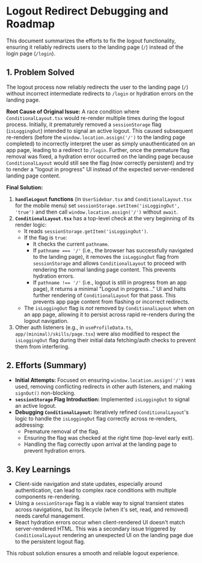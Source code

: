 # Logout Redirect Debugging and Roadmap

This document summarizes the efforts to fix the logout functionality, ensuring it reliably redirects users to the landing page (`/`) instead of the login page (`/login`).

## 1. Problem Solved

The logout process now reliably redirects the user to the landing page (`/`) without incorrect intermediate redirects to `/login` or hydration errors on the landing page.

**Root Cause of Original Issue:** A race condition where `ConditionalLayout.tsx` would re-render multiple times during the logout process. Initially, it prematurely removed a `sessionStorage` flag (`isLoggingOut`) intended to signal an active logout. This caused subsequent re-renders (before the `window.location.assign('/')` to the landing page completed) to incorrectly interpret the user as simply unauthenticated on an app page, leading to a redirect to `/login`. Further, once the premature flag removal was fixed, a hydration error occurred on the landing page because `ConditionalLayout` would still see the flag (now correctly persistent) and try to render a "logout in progress" UI instead of the expected server-rendered landing page content.

**Final Solution:**
1.  **`handleLogout` functions** (in `UserSidebar.tsx` and `ConditionalLayout.tsx` for the mobile menu) set `sessionStorage.setItem('isLoggingOut', 'true')` and then call `window.location.assign('/')` without `await`.
2.  **`ConditionalLayout.tsx`** has a top-level check at the very beginning of its render logic:
    *   It reads `sessionStorage.getItem('isLoggingOut')`.
    *   If the flag is `true`:
        *   It checks the current `pathname`.
        *   If `pathname === '/'` (i.e., the browser has successfully navigated to the landing page), it removes the `isLoggingOut` flag from `sessionStorage` and allows `ConditionalLayout` to proceed with rendering the normal landing page content. This prevents hydration errors.
        *   If `pathname !== '/'` (i.e., logout is still in progress from an app page), it returns a minimal "Logout in progress..." UI and halts further rendering of `ConditionalLayout` for that pass. This prevents app page content from flashing or incorrect redirects.
    *   The `isLoggingOut` flag is *not* removed by `ConditionalLayout` when on an app page, allowing it to persist across rapid re-renders during the logout navigation.
3.  Other auth listeners (e.g., in `useProfileData.ts`, `app/(minimal)/skills/page.tsx`) were also modified to respect the `isLoggingOut` flag during their initial data fetching/auth checks to prevent them from interfering.

## 2. Efforts (Summary)

*   **Initial Attempts:** Focused on ensuring `window.location.assign('/')` was used, removing conflicting redirects in other auth listeners, and making `signOut()` non-blocking.
*   **`sessionStorage` Flag Introduction:** Implemented `isLoggingOut` to signal an active logout.
*   **Debugging `ConditionalLayout`:** Iteratively refined `ConditionalLayout`'s logic to handle the `isLoggingOut` flag correctly across re-renders, addressing:
    *   Premature removal of the flag.
    *   Ensuring the flag was checked at the right time (top-level early exit).
    *   Handling the flag correctly upon arrival at the landing page to prevent hydration errors.

## 3. Key Learnings

*   Client-side navigation and state updates, especially around authentication, can lead to complex race conditions with multiple components re-rendering.
*   Using a `sessionStorage` flag is a viable way to signal transient states across navigations, but its lifecycle (when it's set, read, and removed) needs careful management.
*   React hydration errors occur when client-rendered UI doesn't match server-rendered HTML. This was a secondary issue triggered by `ConditionalLayout` rendering an unexpected UI on the landing page due to the persistent logout flag.

This robust solution ensures a smooth and reliable logout experience. 